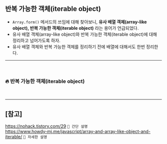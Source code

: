 ## 반복 가능한 객체(iterable object)
- `Array.form()` 메서드의 쓰임에 대해 찾아보니, **유사 배열 객체(array-like object), 반복 가능한 객체(iterable object)** 라는 용어가 언급되었다.
- 유사 배열 객체(array-like object)와 반복 가능한 객체(iterable object)에 대해 정리하고 넘어가도록 하자.
- 유사 배열 객체와 반복 가능한 객체를 정리하기 전에 배열에 대해서도 한번 정리한다.

<hr>
<br>

### 🔥 반복 가능한 객체(iterable object)

<br>
<hr>

## [참고]

https://nohack.tistory.com/29 `📎 간단 설명`<br>
https://www.howdy-mj.me/javascript/array-and-array-like-object-and-iterable/ `📎 자세한 설명` <br>